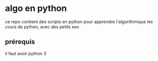  # algo en python

 ce repo contient des scripts en python pour apprendre l'algorithmique
 les cours de python, avec des petits exo 

 ## prérequis

 il faut avoir python 3

 